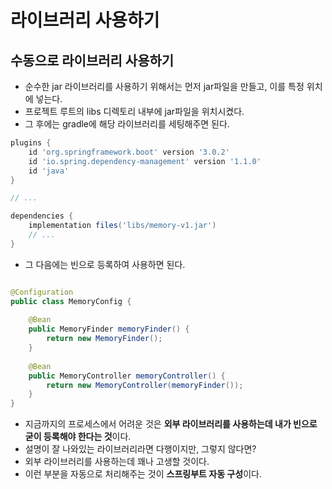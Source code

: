 # 라이브러리 사용하기

## 수동으로 라이브러리 사용하기

- 순수한 jar 라이브러리를 사용하기 위해서는 먼저 jar파일을 만들고, 이를 특정 위치에 넣는다.
- 프로젝트 루트의 libs 디렉토리 내부에 jar파일을 위치시켰다.
- 그 후에는 gradle에 해당 라이브러리를 세팅해주면 된다.

```groovy
plugins {
    id 'org.springframework.boot' version '3.0.2'
    id 'io.spring.dependency-management' version '1.1.0'
    id 'java'
}

// ...

dependencies {
    implementation files('libs/memory-v1.jar')
    // ...
}
```

- 그 다음에는 빈으로 등록하여 사용하면 된다.

```java

@Configuration
public class MemoryConfig {
	
	@Bean
	public MemoryFinder memoryFinder() {
		return new MemoryFinder();
	}
	
	@Bean
	public MemoryController memoryController() {
		return new MemoryController(memoryFinder());
	}
}
```

- 지금까지의 프로세스에서 어려운 것은 **외부 라이브러리를 사용하는데 내가 빈으로 굳이 등록해야 한다는 것**이다.
- 설명이 잘 나와있는 라이브러리라면 다행이지만, 그렇지 않다면?
- 외부 라이브러리를 사용하는데 꽤나 고생할 것이다.
- 이런 부분을 자동으로 처리해주는 것이 **스프링부트 자동 구성**이다.
